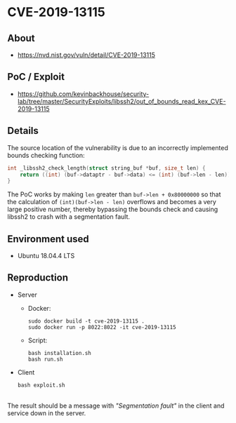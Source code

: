 # CVE-2019-13115

## About
* <https://nvd.nist.gov/vuln/detail/CVE-2019-13115>

## PoC / Exploit
* <https://github.com/kevinbackhouse/security-lab/tree/master/SecurityExploits/libssh2/out_of_bounds_read_kex_CVE-2019-13115>

## Details

The source location of the vulnerability is due to an incorrectly implemented bounds checking function:
 
 ```c
 int _libssh2_check_length(struct string_buf *buf, size_t len) {
     return ((int) (buf->dataptr - buf->data) <= (int) (buf->len - len)) ? 1 : 0;
 }
 ```

The PoC works by making `len` greater than `buf->len + 0x80000000` so that the calculation of `(int)(buf->len - len)` overflows and becomes a very large positive number, thereby bypassing the bounds check and causing libssh2 to crash with a segmentation fault. 


## Environment used

* Ubuntu 18.04.4 LTS


## Reproduction
* Server
    - Docker:
        ```shell script
        sudo docker build -t cve-2019-13115 . 
        sudo docker run -p 8022:8022 -it cve-2019-13115
        ```

    - Script:
        ```shell script
        bash installation.sh
        bash run.sh
        ```      

* Client
    ```shell script
    bash exploit.sh
    ```

<br>
The result should be a message with <i>"Segmentation fault"</i> in the client and service down in the server.
